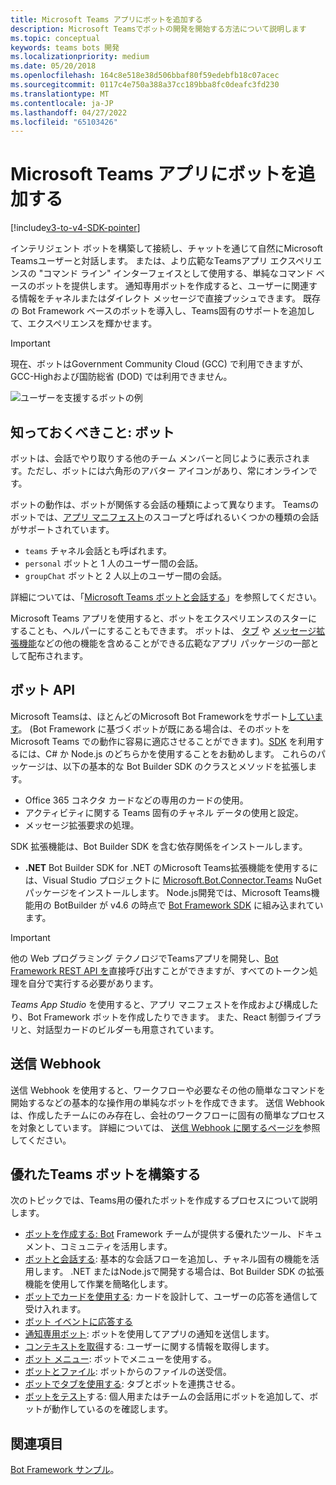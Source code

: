 ```yaml
---
title: Microsoft Teams アプリにボットを追加する
description: Microsoft Teamsでボットの開発を開始する方法について説明します
ms.topic: conceptual
keywords: teams bots 開発
ms.localizationpriority: medium
ms.date: 05/20/2018
ms.openlocfilehash: 164c8e518e38d506bbaf80f59edebfb18c07acec
ms.sourcegitcommit: 0117c4e750a388a37cc189bba8fc0deafc3fd230
ms.translationtype: MT
ms.contentlocale: ja-JP
ms.lasthandoff: 04/27/2022
ms.locfileid: "65103426"
---
```

# <a name="add-bots-to-microsoft-teams-apps"></a>Microsoft Teams アプリにボットを追加する

[!include[v3-to-v4-SDK-pointer](~/includes/v3-to-v4-pointer-bots.md)]

インテリジェント ボットを構築して接続し、チャットを通じて自然にMicrosoft Teamsユーザーと対話します。 または、より広範なTeamsアプリ エクスペリエンスの "コマンド ライン" インターフェイスとして使用する、単純なコマンド ベースのボットを提供します。 通知専用ボットを作成すると、ユーザーに関連する情報をチャネルまたはダイレクト メッセージで直接プッシュできます。 既存の Bot Framework ベースのボットを導入し、Teams固有のサポートを追加して、エクスペリエンスを輝かせます。

> [!IMPORTANT]
> 現在、ボットはGovernment Community Cloud (GCC) で利用できますが、GCC-Highおよび国防総省 (DOD) では利用できません。

![ユーザーを支援するボットの例](~/assets/images/bot_example.png)

## <a name="what-you-need-to-know-bots"></a>知っておくべきこと: ボット

ボットは、会話でやり取りする他のチーム メンバーと同じように表示されます。ただし、ボットには六角形のアバター アイコンがあり、常にオンラインです。

ボットの動作は、ボットが関係する会話の種類によって異なります。 Teamsのボットでは、[アプリ マニフェスト](~/resources/schema/manifest-schema.md)のスコープと呼ばれるいくつかの種類の会話がサポートされています。

* `teams` チャネル会話とも呼ばれます。
* `personal` ボットと 1 人のユーザー間の会話。
* `groupChat` ボットと 2 人以上のユーザー間の会話。

詳細については、「[Microsoft Teams ボットと会話する](~/resources/bot-v3/bot-conversations/bots-conversations.md)」を参照してください。

Microsoft Teams アプリを使用すると、ボットをエクスペリエンスのスターにすることも、ヘルパーにすることもできます。 ボットは、 [タブ](~/tabs/what-are-tabs.md) や [メッセージ拡張機能](~/messaging-extensions/what-are-messaging-extensions.md)などの他の機能を含めることができる広範なアプリ パッケージの一部として配布されます。

## <a name="bot-apis"></a>ボット API

Microsoft Teamsは、ほとんどのMicrosoft Bot Frameworkをサポート[しています](https://dev.botframework.com/)。 (Bot Framework に基づくボットが既にある場合は、そのボットを Microsoft Teams での動作に容易に適応させることができます)。[SDK](/microsoftteams/platform/#pivot=sdk-tools) を利用するには、C# か Node.js のどちらかを使用することをお勧めします。 これらのパッケージは、以下の基本的な Bot Builder SDK のクラスとメソッドを拡張します。

* Office 365 コネクタ カードなどの専用のカードの使用。
* アクティビティに関する Teams 固有のチャネル データの使用と設定。
* メッセージ拡張要求の処理。

SDK 拡張機能は、Bot Builder SDK を含む依存関係をインストールします。

* **.NET** Bot Builder SDK for .NET のMicrosoft Teams拡張機能を使用するには、Visual Studio プロジェクトに [Microsoft.Bot.Connector.Teams](https://www.nuget.org/packages/Microsoft.Bot.Connector.Teams) NuGet パッケージをインストールします。 Node.js開発では、Microsoft Teams機能用の BotBuilder が v4.6 の時点で [Bot Framework SDK](https://github.com/microsoft/botframework-sdk) に組み込まれています。

> [!IMPORTANT]
> 他の Web プログラミング テクノロジでTeamsアプリを開発し、[Bot Framework REST API を](/bot-framework/rest-api/bot-framework-rest-overview)直接呼び出すことができますが、すべてのトークン処理を自分で実行する必要があります。

*Teams App Studio* を使用すると、アプリ マニフェストを作成および構成したり、Bot Framework ボットを作成したりできます。 また、React 制御ライブラリと、対話型カードのビルダーも用意されています。

## <a name="outgoing-webhooks"></a>送信 Webhook

送信 Webhook を使用すると、ワークフローや必要なその他の簡単なコマンドを開始するなどの基本的な操作用の単純なボットを作成できます。 送信 Webhook は、作成したチームにのみ存在し、会社のワークフローに固有の簡単なプロセスを対象としています。 詳細については、 [送信 Webhook に関するページを](~/webhooks-and-connectors/how-to/add-outgoing-webhook.md)参照してください。

## <a name="build-a-great-teams-bot"></a>優れたTeams ボットを構築する

次のトピックでは、Teams用の優れたボットを作成するプロセスについて説明します。

* [ボットを作成する: Bot](~/resources/bot-v3/bots-create.md) Framework チームが提供する優れたツール、ドキュメント、コミュニティを活用します。
* [ボットと会話する](~/resources/bot-v3/bot-conversations/bots-conversations.md): 基本的な会話フローを追加し、チャネル固有の機能を活用します。 .NET またはNode.jsで開発する場合は、Bot Builder SDK の拡張機能を使用して作業を簡略化します。
* [ボットでカードを使用する](~/resources/bot-v3/bots-cards.md): カードを設計して、ユーザーの応答を通信して受け入れます。
* [ボット イベントに応答する](~/resources/bot-v3/bots-notifications.md)
* [通知専用ボット](~/resources/bot-v3/bots-notification-only.md): ボットを使用してアプリの通知を送信します。
* [コンテキストを取得](~/resources/bot-v3/bots-context.md)する: ユーザーに関する情報を取得します。
* [ボット メニュー](~/resources/bot-v3/bots-menus.md): ボットでメニューを使用する。
* [ボットとファイル](~/resources/bot-v3/bots-files.md): ボットからのファイルの送受信。
* [ボットでタブを使用する](~/resources/bot-v3/bots-with-tabs.md): タブとボットを連携させる。
* [ボットをテスト](~/resources/bot-v3/bots-test.md)する: 個人用またはチームの会話用にボットを追加して、ボットが動作しているのを確認します。

## <a name="see-also"></a>関連項目

[Bot Framework サンプル](https://github.com/Microsoft/BotBuilder-Samples/blob/master/README.md)。
